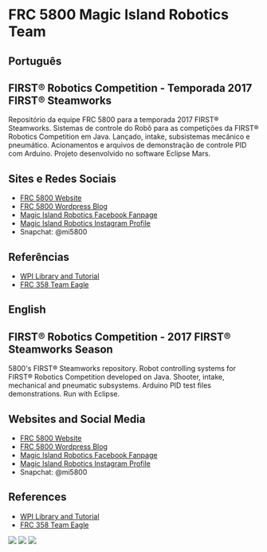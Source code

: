 # FRC 5800 Magic Island Robotics Team

## Português
## FIRST® Robotics Competition - Temporada 2017 FIRST® Steamworks

Repositório da equipe FRC 5800 para a temporada 2017 FIRST® Steamworks. Sistemas de controle do Robô para as competições da FIRST® Robotics Competition em Java. Lançado, intake, subsistemas mecânico e pneumático. Acionamentos e arquivos de demonstração de controle PID com Arduino. Projeto desenvolvido no software Eclipse Mars.

## Sites e Redes Sociais

- [FRC 5800 Website](mi5800.weebly.com)
- [FRC 5800 Wordpress Blog](mi5800.wordpress.com)
- [Magic Island Robotics Facebook Fanpage](facebook.com/mi5800)
- [Magic Island Robotics Instagram Profile](instagram.com/frc5800)
- Snapchat: @mi5800

## Referências

- [WPI Library and Tutorial](https://wpilib.screenstepslive.com/s/4485)
- [FRC 358 Team Eagle](http://www.team358.org/files/programming/)

## English
## FIRST® Robotics Competition - 2017 FIRST® Steamworks Season

5800's FIRST® Steamworks repository. Robot controlling systems for FIRST® Robotics Competition developed on Java. Shooter, intake, mechanical and pneumatic subsystems. Arduino PID test files demonstrations. Run with Eclipse.

## Websites and Social Media

- [FRC 5800 Website](mi5800.weebly.com)
- [FRC 5800 Wordpress Blog](mi5800.wordpress.com)
- [Magic Island Robotics Facebook Fanpage](facebook.com/mi5800)
- [Magic Island Robotics Instagram Profile](instagram.com/frc5800)
- Snapchat: @mi5800

## References

- [WPI Library and Tutorial](https://wpilib.screenstepslive.com/s/4485)
- [FRC 358 Team Eagle](http://www.team358.org/files/programming/)

![](https://mi5800.files.wordpress.com/2016/12/mi5800-logo-2017_semfundo.png?w=250)
![](https://www.firstinspires.org/sites/default/files/first-logo-200px.png)
![](https://www.firstinspires.org/sites/default/files/uploads/rightimage/first-steamworks-logo-2.jpg)
